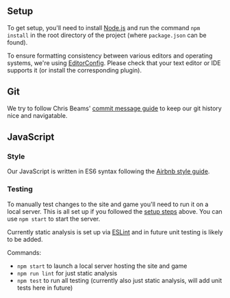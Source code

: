 ## Setup

To get setup, you'll need to install [Node.js](https://nodejs.org) and run the command `npm install` in the root directory of the project (where `package.json` can be found).

To ensure formatting consistency between various editors and operating systems, we're using [EditorConfig](https://editorconfig.org). Please check that your text editor or IDE supports it (or install the corresponding plugin).

## Git

We try to follow Chris Beams' [commit message guide](https://chris.beams.io/posts/git-commit) to keep our git history nice and navigatable.

## JavaScript

### Style

Our JavaScript is written in ES6 syntax following the [Airbnb style guide](https://github.com/airbnb/javascript).

### Testing

To manually test changes to the site and game you'll need to run it on a local server. This is all set up if you followed the [setup steps](#Setup) above. You can use `npm start` to start the server.

Currently static analysis is set up via [ESLint](https://eslint.org) and in future unit testing is likely to be added.

Commands:
- `npm start` to launch a local server hosting the site and game
- `npm run lint` for just static analysis
- `npm test` to run all testing (currently also just static analysis, will add unit tests here in future)
